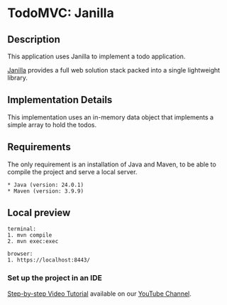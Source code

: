 # TodoMVC: Janilla

## Description

This application uses Janilla to implement a todo application.

[Janilla](https://janilla.com/) provides a full web solution stack packed into a single lightweight library.

## Implementation Details

This implementation uses an in-memory data object that implements a simple array to hold the todos.

## Requirements

The only requirement is an installation of Java and Maven, to be able to compile the project and serve a local server.

```
* Java (version: 24.0.1)
* Maven (version: 3.9.9)
```

## Local preview

```
terminal:
1. mvn compile
2. mvn exec:exec

browser:
1. https://localhost:8443/
```

### Set up the project in an IDE

[Step-by-step Video Tutorial](https://youtu.be/-gPWaLrSRwE) available on our [YouTube Channel](https://www.youtube.com/@janilla).
